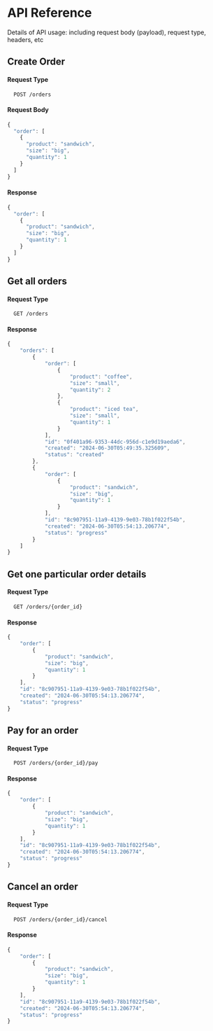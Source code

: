
# API Reference
Details of API usage: including request body (payload), request type, headers, etc


## Create Order
#### Request Type
```http
  POST /orders
```

#### Request Body
```javascript
{
  "order": [
    {
      "product": "sandwich",
      "size": "big",
      "quantity": 1
    }
  ]
}
```

#### Response
```javascript
{
  "order": [
    {
      "product": "sandwich",
      "size": "big",
      "quantity": 1
    }
  ]
}
```

## Get all orders
#### Request Type
```http
  GET /orders
```
#### Response
```javascript
{
    "orders": [
        {
            "order": [
                {
                    "product": "coffee",
                    "size": "small",
                    "quantity": 2
                },
                {
                    "product": "iced tea",
                    "size": "small",
                    "quantity": 1
                }
            ],
            "id": "0f401a96-9353-44dc-956d-c1e9d19aeda6",
            "created": "2024-06-30T05:49:35.325609",
            "status": "created"
        },
        {
            "order": [
                {
                    "product": "sandwich",
                    "size": "big",
                    "quantity": 1
                }
            ],
            "id": "8c907951-11a9-4139-9e03-78b1f022f54b",
            "created": "2024-06-30T05:54:13.206774",
            "status": "progress"
        }
    ]
}
```


## Get one particular order details
#### Request Type
```http
  GET /orders/{order_id}
```
#### Response
```javascript
{
    "order": [
        {
            "product": "sandwich",
            "size": "big",
            "quantity": 1
        }
    ],
    "id": "8c907951-11a9-4139-9e03-78b1f022f54b",
    "created": "2024-06-30T05:54:13.206774",
    "status": "progress"
}
```

## Pay for an order
#### Request Type 
```http
  POST /orders/{order_id}/pay
```

#### Response
```javascript
{
    "order": [
        {
            "product": "sandwich",
            "size": "big",
            "quantity": 1
        }
    ],
    "id": "8c907951-11a9-4139-9e03-78b1f022f54b",
    "created": "2024-06-30T05:54:13.206774",
    "status": "progress"
}
```


## Cancel an order
#### Request Type 
```http
  POST /orders/{order_id}/cancel
```

#### Response
```javascript
{
    "order": [
        {
            "product": "sandwich",
            "size": "big",
            "quantity": 1
        }
    ],
    "id": "8c907951-11a9-4139-9e03-78b1f022f54b",
    "created": "2024-06-30T05:54:13.206774",
    "status": "progress"
}
```





